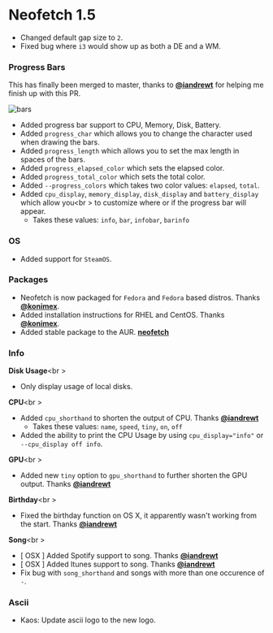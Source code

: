 # Neofetch 1.5

- Changed default gap size to `2`.
- Fixed bug where `i3` would show up as both a DE and a WM.

### Progress Bars

This has finally been merged to master, thanks to **[@iandrewt](https://github.com/iandrewt)** for helping
me finish up with this PR.

![bars](https://ipfs.pics/ipfs/Qmbj8S7pi4CVw12XTawtRwRpLvkiZ9cxRxCUPMLQ1Nhhkb)

- Added progress bar support to CPU, Memory, Disk, Battery.
- Added `progress_char` which allows you to change the character used when drawing the bars.
- Added `progress_length` which allows you to set the max length in spaces of the bars.
- Added `progress_elapsed_color` which sets the elapsed color.
- Added `progress_total_color` which sets the total color.
- Added `--progress_colors` which takes two color values: `elapsed`, `total`.
- Added `cpu_display`, `memory_display`, `disk_display` and `battery_display` which allow you<br \>
to customize where or if the progress bar will appear.
    - Takes these values: `info`, `bar`, `infobar`, `barinfo`

### OS

- Added support for `SteamOS`.

### Packages

- Neofetch is now packaged for `Fedora` and `Fedora` based distros. Thanks **[@konimex](https://github.com/konimex)**.
- Added installation instructions for RHEL and CentOS. Thanks **[@konimex](https://github.com/konimex)**.
- Added stable package to the AUR. **[neofetch](https://aur.archlinux.org/packages/neofetch/)**

### Info

**Disk Usage**<br \>
- Only display usage of local disks.

**CPU**<br \>
- Added `cpu_shorthand` to shorten the output of CPU. Thanks **[@iandrewt](https://github.com/iandrewt)**
    - Takes these values: `name`, `speed`, `tiny`, `on`, `off`
- Added the ability to print the CPU Usage by using `cpu_display="info"` or `--cpu_display off info`.

**GPU**<br \>
- Added new `tiny` option to `gpu_shorthand` to further shorten the GPU output. Thanks **[@iandrewt](https://github.com/iandrewt)**

**Birthday**<br \>
- Fixed the birthday function on OS X, it apparently wasn't working from the start. Thanks **[@iandrewt](https://github.com/iandrewt)**

**Song**<br \>
- [ OSX ] Added Spotify support to song. Thanks **[@iandrewt](https://github.com/iandrewt)**
- [ OSX ] Added Itunes support to song. Thanks **[@iandrewt](https://github.com/iandrewt)**
- Fix bug with `song_shorthand` and songs with more than one occurence of `-`.

### Ascii

- Kaos: Update ascii logo to the new logo.
